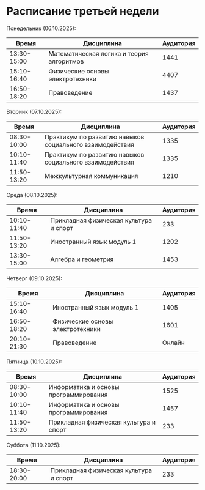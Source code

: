 # Расписание третьей недели

Понедельник (06.10.2025):
    
| Время       | Дисциплина                                | Аудитория |
| ----------- | ----------------------------------------- | --------- |
| 13:30-15:00 | Математическая логика и теория алгоритмов | 1441      |
| 15:10-16:40 | Физические основы электротехники          | 4407      |
| 16:50-18:20 | Правоведение                              | 1437      |
    
Вторник (07.10.2025):

| Время       | Дисциплина                                               | Аудитория |
| ----------- | -------------------------------------------------------- | --------- |
| 08:30-10:00 | Практикум по развитию навыков социального взаимодействия | 1335      |
| 10:10-11:40 | Практикум по развитию навыков социального взаимодействия | 1335      |
| 11:50-13:20 | Межкультурная коммуникация                               | 1210      |

Среда (08.10.2025):

| Время       | Дисциплина                             | Аудитория |
| ----------- | -------------------------------------- | --------- |
| 10:10-11:40 | Прикладная физическая культура и спорт | 233       |
| 11:50-13:20 | Иностранный язык модуль 1              | 1202      |
| 13:30-15:00 | Алгебра и геометрия                    | 1453      |

Четверг (09.10.2025):

| Время       | Дисциплина                       | Аудитория |
| ----------- | -------------------------------- | --------- |
| 15:10-16:40 | Иностранный язык модуль 1        | 1405      |
| 16:50-18:20 | Физические основы электротехники | 1601      |
| 20:10-21:30 | Правоведение                     | Онлайн    |

Пятница (10.10.2025):

| Время       | Дисциплина                             | Аудитория |
| ----------- | -------------------------------------- | --------- |
| 08:30-10:00 | Информатика и основы программирования  | 1525      |
| 10:10-11:40 | Информатика и основы программирования  | 1457      |
| 11:50-13:20 | Прикладная физическая культура и спорт | 233       |


Суббота (11.10.2025):

| Время       | Дисциплина                             | Аудитория |
| ----------- | -------------------------------------- | --------- |
| 18:30-20:00 | Прикладная физическая культура и спорт | 233       |